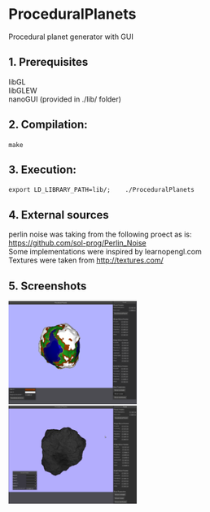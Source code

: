 # ProceduralPlanets
Procedural planet generator with GUI

## 1. Prerequisites
libGL  
libGLEW   
nanoGUI (provided in ./lib/ folder)  

## 2. Compilation:
 `make`

## 3. Execution:
 `export LD_LIBRARY_PATH=lib/;   
 ./ProceduralPlanets`  

## 4. External sources
perlin noise was taking from the following proect as is:  
https://github.com/sol-prog/Perlin_Noise  
Some implementations were inspired by learnopengl.com  
Textures were taken from http://textures.com/  

## 5. Screenshots
<img src="https://github.com/edikar/ProceduralPlanets/blob/master/images/earth.png" height="50%" width="50%">
<img src="https://github.com/edikar/ProceduralPlanets/blob/master/images/rock.png" height="50%" width="50%">
